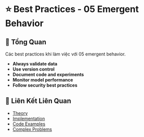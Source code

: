 # ⭐ Best Practices - 05 Emergent Behavior

## 🎯 Tổng Quan

Các best practices khi làm việc với 05 emergent behavior.

- **Always validate data**
- **Use version control**
- **Document code and experiments**
- **Monitor model performance**
- **Follow security best practices**

## 🔗 Liên Kết Liên Quan

- [Theory](./THEORY_05_emergent_behavior.md)
- [Implementation](./IMPLEMENTATION_05_emergent_behavior.md)
- [Code Examples](./CODE_EXAMPLES_05_emergent_behavior.md)
- [Complex Problems](./COMPLEX_PROBLEMS.md)
